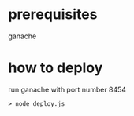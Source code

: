 # prerequisites

  ganache


# how to deploy

  run ganache with port number 8454

```
> node deploy.js
```
